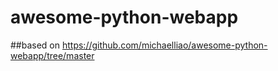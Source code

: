 # awesome-python-webapp
##based on https://github.com/michaelliao/awesome-python-webapp/tree/master

